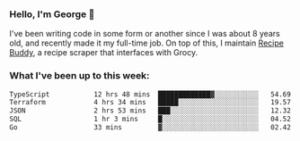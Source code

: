 ### Hello, I'm George 👋

I've been writing code in some form or another since I was about 8 years old, and recently made it my full-time job. On top of this, I maintain [Recipe Buddy](https://github.com/georgegebbett/recipe-buddy), a recipe scraper that interfaces with Grocy.  

<!--
**georgegebbett/georgegebbett** is a ✨ _special_ ✨ repository because its `README.md` (this file) appears on your GitHub profile.

Here are some ideas to get you started:

- 🔭 I’m currently working on ...
- 🌱 I’m currently learning ...
- 👯 I’m looking to collaborate on ...
- 🤔 I’m looking for help with ...
- 💬 Ask me about ...
- 📫 How to reach me: ...
- 😄 Pronouns: ...
- ⚡ Fun fact: ...
-->

### What I've been up to this week:
<!--START_SECTION:waka-->

```txt
TypeScript           12 hrs 48 mins  █████████████▓░░░░░░░░░░░   54.69 %
Terraform            4 hrs 34 mins   █████░░░░░░░░░░░░░░░░░░░░   19.57 %
JSON                 2 hrs 53 mins   ███░░░░░░░░░░░░░░░░░░░░░░   12.32 %
SQL                  1 hr 3 mins     █░░░░░░░░░░░░░░░░░░░░░░░░   04.52 %
Go                   33 mins         ▓░░░░░░░░░░░░░░░░░░░░░░░░   02.42 %
```

<!--END_SECTION:waka-->
